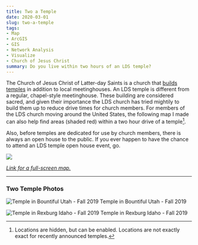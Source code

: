 ```yaml
---
title: Two a Temple
date: 2020-03-01
slug: two-a-temple
tags:
- Map
- ArcGIS
- GIS
- Network Analysis
- Visualize
- Church of Jesus Christ
summary: Do you live within two hours of an LDS temple?
---
```


The Church of Jesus Christ of Latter-day Saints is a church that [builds temples](https://www.churchofjesuschrist.org/temples/why-latter-day-saints-build-temples?lang=eng) in addition to local meetinghouses. An LDS temple is different from a regular, chapel-style meetinghouse. These building are considered sacred, and given their importance the LDS church has tried mightily to build them up to reduce drive times for church members. For members of the LDS church moving around the United States, the following map I made can also help find areas (shaded red) within a two hour drive of a temple[^1].

[^1]: Locations are hidden, but can be enabled. Locations are not exactly exact for recently announced temples.

Also, before temples are dedicated for use by church members, there is always an open house to the public. If you ever happen to have the chance to attend an LDS temple open house event, go.

![](/img/two-a-temple.png)

[*Link for a full-screen map.*](https://arcg.is/1XbGaz0)

------------------------------------------------------------------------

### Two Temple Photos

![Temple in Bountiful Utah - Fall 2019](/img/sm-bountiful-utah-temple.jpg) Temple in Bountiful Utah - Fall 2019

![Temple in Rexburg Idaho - Fall 2019](/img/sm-rexburg-idaho-temple.jpg) Temple in Rexburg Idaho - Fall 2019
